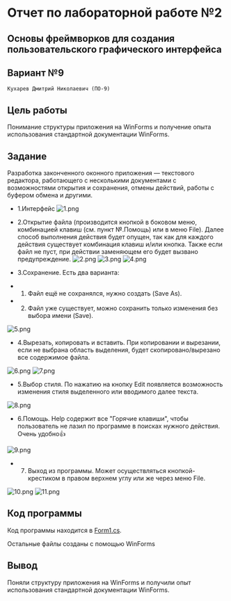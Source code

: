 # Отчет по лабораторной работе №2

## Основы фреймворков для создания пользовательского графического интерфейса

## Вариант №9

`Кухарев Дмитрий Николаевич (ПО-9)`

## Цель работы

Понимание структуры приложения на WinForms и получение опыта использования стандартной документации WinForms.

## Задание 

Разработка законченного оконного приложения — текстового редактора, работающего с несколькими документами с возможностями открытия и сохранения, отмены действий, работы с буфером обмена и другими.

* 1.Интерфейс
![1.png](./images/1.png)

* 2.Открытие файла (производится кнопкой в боковом меню, комбинацией клавиш (см. пункт №.Помощь) или в меню File). Далее способ выполнения действия будет опущен, так как для каждого действия существует комбинация клавиш и/или кнопка. Также если файл не пуст, при действии заменяющем его будет вызвано предупреждение.
![2.png](./images/2.png)
![3.png](./images/3.png)
![4.png](./images/4.png)

* 3.Сохранение. Есть два варианта:
* 1) Файл ещё не сохранялся, нужно создать (Save As).
* 2) Файл уже существует, можно сохранить только изменения без выбора имени (Save).

![5.png](./images/5.png)

* 4.Вырезать, копировать и вставить. При копировании и вырезании, если не выбрана область выделения, будет скопировано/вырезано все содержимое файла. 

![6.png](./images/6.png)
![7.png](./images/7.png)

* 5.Выбор стиля. По нажатию на кнопку Edit появляется возможность изменения стиля выделенного или вводимого далее текста.

![8.png](./images/8.png)

* 6.Помощь. Help содержит все "Горячие клавиши", чтобы пользователь не лазил по программе в поисках нужного действия. Очень удобно👍

![9.png](./images/9.png)

* 7. Выход из программы. Может осуществляться кнопкой-крестиком в правом верхнем углу или же через меню File.

![10.png](./images/10.png)
![11.png](./images/11.png)

## Код программы

Код программы находится в [Form1.cs](./src/Form1.cs).

Остальные файлы созданы с помощью WinForms

## Вывод

Поняли структуру приложения на WinForms и получили опыт использования стандартной документации WinForms.